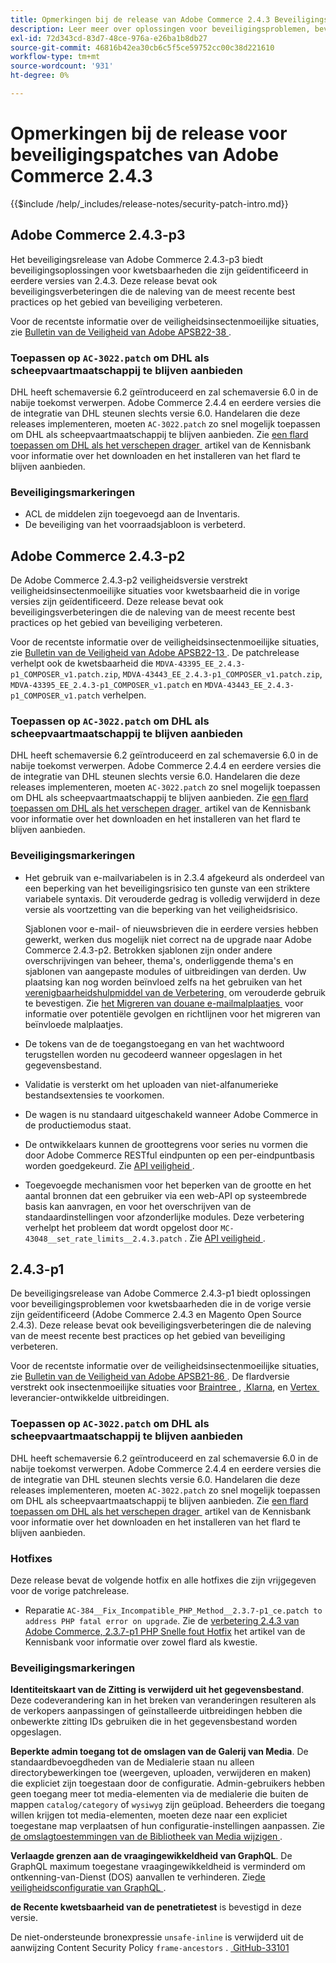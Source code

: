 ```yaml
---
title: Opmerkingen bij de release van Adobe Commerce 2.4.3 Beveiligingspatches
description: Leer meer over oplossingen voor beveiligingsproblemen, beveiligingsverbeteringen en andere beveiligingsupdates die zijn opgenomen in de beveiligingspatchreleases voor Adobe Commerce versie 2.4.3.
exl-id: 72d343cd-83d7-48ce-976a-e26ba1b8db27
source-git-commit: 46816b42ea30cb6c5f5ce59752cc00c38d221610
workflow-type: tm+mt
source-wordcount: '931'
ht-degree: 0%

---
```



# Opmerkingen bij de release voor beveiligingspatches van Adobe Commerce 2.4.3

{{$include /help/_includes/release-notes/security-patch-intro.md}}

## Adobe Commerce 2.4.3-p3

Het beveiligingsrelease van Adobe Commerce 2.4.3-p3 biedt beveiligingsoplossingen voor kwetsbaarheden die zijn geïdentificeerd in eerdere versies van 2.4.3. Deze release bevat ook beveiligingsverbeteringen die de naleving van de meest recente best practices op het gebied van beveiliging verbeteren.

Voor de recentste informatie over de veiligheidsinsectenmoeilijke situaties, zie [&#x200B; Bulletin van de Veiligheid van Adobe APSB22-38 &#x200B;](https://helpx.adobe.com/nl/security/products/magento/apsb22-38.html).

### Toepassen op `AC-3022.patch` om DHL als scheepvaartmaatschappij te blijven aanbieden

DHL heeft schemaversie 6.2 geïntroduceerd en zal schemaversie 6.0 in de nabije toekomst verwerpen. Adobe Commerce 2.4.4 en eerdere versies die de integratie van DHL steunen slechts versie 6.0. Handelaren die deze releases implementeren, moeten `AC-3022.patch` zo snel mogelijk toepassen om DHL als scheepvaartmaatschappij te blijven aanbieden. Zie [&#x200B; een flard toepassen om DHL als het verschepen drager &#x200B;](https://support.magento.com/hc/en-us/articles/7707818131597-Apply-a-patch-to-continue-offering-DHL-as-shipping-carrier) artikel van de Kennisbank voor informatie over het downloaden en het installeren van het flard te blijven aanbieden.

### Beveiligingsmarkeringen

* ACL de middelen zijn toegevoegd aan de Inventaris.
* De beveiliging van het voorraadsjabloon is verbeterd.



## Adobe Commerce 2.4.3-p2

De Adobe Commerce 2.4.3-p2 veiligheidsversie verstrekt veiligheidsinsectenmoeilijke situaties voor kwetsbaarheid die in vorige versies zijn geïdentificeerd. Deze release bevat ook beveiligingsverbeteringen die de naleving van de meest recente best practices op het gebied van beveiliging verbeteren.

Voor de recentste informatie over de veiligheidsinsectenmoeilijke situaties, zie [&#x200B; Bulletin van de Veiligheid van Adobe APSB22-13 &#x200B;](https://helpx.adobe.com/nl/security/products/magento/apsb22-13.html).  De patchrelease verhelpt ook de kwetsbaarheid die `MDVA-43395_EE_2.4.3-p1_COMPOSER_v1.patch.zip`, `MDVA-43443_EE_2.4.3-p1_COMPOSER_v1.patch.zip`, `MDVA-43395_EE_2.4.3-p1_COMPOSER_v1.patch` en `MDVA-43443_EE_2.4.3-p1_COMPOSER_v1.patch` verhelpen.


### Toepassen op `AC-3022.patch` om DHL als scheepvaartmaatschappij te blijven aanbieden

DHL heeft schemaversie 6.2 geïntroduceerd en zal schemaversie 6.0 in de nabije toekomst verwerpen. Adobe Commerce 2.4.4 en eerdere versies die de integratie van DHL steunen slechts versie 6.0. Handelaren die deze releases implementeren, moeten `AC-3022.patch` zo snel mogelijk toepassen om DHL als scheepvaartmaatschappij te blijven aanbieden. Zie [&#x200B; een flard toepassen om DHL als het verschepen drager &#x200B;](https://support.magento.com/hc/en-us/articles/7707818131597-Apply-a-patch-to-continue-offering-DHL-as-shipping-carrier) artikel van de Kennisbank voor informatie over het downloaden en het installeren van het flard te blijven aanbieden.

### Beveiligingsmarkeringen

* Het gebruik van e-mailvariabelen is in 2.3.4 afgekeurd als onderdeel van een beperking van het beveiligingsrisico ten gunste van een striktere variabele syntaxis. Dit verouderde gedrag is volledig verwijderd in deze versie als voortzetting van die beperking van het veiligheidsrisico.

  Sjablonen voor e-mail- of nieuwsbrieven die in eerdere versies hebben gewerkt, werken dus mogelijk niet correct na de upgrade naar Adobe Commerce 2.4.3-p2. Betrokken sjablonen zijn onder andere overschrijvingen van beheer, thema&#39;s, onderliggende thema&#39;s en sjablonen van aangepaste modules of uitbreidingen van derden. Uw plaatsing kan nog worden beïnvloed zelfs na het gebruiken van het [&#x200B; verenigbaarheidshulpmiddel van de Verbetering &#x200B;](https://experienceleague.adobe.com/docs/commerce-operations/upgrade-guide/upgrade-compatibility-tool/overview.html?lang=nl-NL) om verouderde gebruik te bevestigen. Zie [&#x200B; het Migreren van douane e-mailmalplaatjes &#x200B;](https://developer.adobe.com/commerce/frontend-core/guide/templates/email-migration/) voor informatie over potentiële gevolgen en richtlijnen voor het migreren van beïnvloede malplaatjes.

* De tokens van de de toegangstoegang en van het wachtwoord terugstellen worden nu gecodeerd wanneer opgeslagen in het gegevensbestand. <!-- AC-520 1323-->

* Validatie is versterkt om het uploaden van niet-alfanumerieke bestandsextensies te voorkomen. <!-- AC-479-->

* De wagen is nu standaard uitgeschakeld wanneer Adobe Commerce in de productiemodus staat. <!-- AC-1450-->

* De ontwikkelaars kunnen de groottegrens voor series nu vormen die door Adobe Commerce RESTful eindpunten op een per-eindpuntbasis worden goedgekeurd. Zie [&#x200B; API veiligheid &#x200B;](https://developer.adobe.com/commerce/webapi/get-started/api-security/). <!-- AC-465-->

* Toegevoegde mechanismen voor het beperken van de grootte en het aantal bronnen dat een gebruiker via een web-API op systeembrede basis kan aanvragen, en voor het overschrijven van de standaardinstellingen voor afzonderlijke modules. Deze verbetering verhelpt het probleem dat wordt opgelost door `MC-43048__set_rate_limits__2.4.3.patch` . Zie [&#x200B; API veiligheid &#x200B;](https://developer.adobe.com/commerce/webapi/get-started/api-security/). <!-- AC-1120-->


## 2.4.3-p1

De beveiligingsrelease van Adobe Commerce 2.4.3-p1 biedt oplossingen voor beveiligingsproblemen voor kwetsbaarheden die in de vorige versie zijn geïdentificeerd (Adobe Commerce 2.4.3 en Magento Open Source 2.4.3). Deze release bevat ook beveiligingsverbeteringen die de naleving van de meest recente best practices op het gebied van beveiliging verbeteren.


Voor de recentste informatie over de veiligheidsinsectenmoeilijke situaties, zie [&#x200B; Bulletin van de Veiligheid van Adobe APSB21-86 &#x200B;](https://helpx.adobe.com/nl/security/products/magento/apsb21-86.html). De flardversie verstrekt ook insectenmoeilijke situaties voor [&#x200B; Braintree &#x200B;](https://experienceleague.adobe.com/docs/commerce-admin/stores-sales/payments/braintree.html?lang=nl-NL), [&#x200B; Klarna &#x200B;](https://marketplace.magento.com/klarna-m2-klarna.html), en [&#x200B; Vertex &#x200B;](https://marketplace.magento.com/vertexinc-vertex-tax-module.html) leverancier-ontwikkelde uitbreidingen.

### Toepassen op `AC-3022.patch` om DHL als scheepvaartmaatschappij te blijven aanbieden

DHL heeft schemaversie 6.2 geïntroduceerd en zal schemaversie 6.0 in de nabije toekomst verwerpen. Adobe Commerce 2.4.4 en eerdere versies die de integratie van DHL steunen slechts versie 6.0. Handelaren die deze releases implementeren, moeten `AC-3022.patch` zo snel mogelijk toepassen om DHL als scheepvaartmaatschappij te blijven aanbieden. Zie [&#x200B; een flard toepassen om DHL als het verschepen drager &#x200B;](https://support.magento.com/hc/en-us/articles/7707818131597-Apply-a-patch-to-continue-offering-DHL-as-shipping-carrier) artikel van de Kennisbank voor informatie over het downloaden en het installeren van het flard te blijven aanbieden.

### Hotfixes

Deze release bevat de volgende hotfix en alle hotfixes die zijn vrijgegeven voor de vorige patchrelease.

* Reparatie `AC-384__Fix_Incompatible_PHP_Method__2.3.7-p1_ce.patch to address PHP fatal error on upgrade`. Zie de [&#x200B; verbetering 2.4.3 van Adobe Commerce, 2.3.7-p1 PHP Snelle fout Hotfix &#x200B;](https://support.magento.com/hc/en-us/articles/4408021533069-Adobe-Commerce-upgrade-2-4-3-2-3-7-p1-PHP-Fatal-error-Hotfix) het artikel van de Kennisbank voor informatie over zowel flard als kwestie.

### Beveiligingsmarkeringen

**Identiteitskaart van de Zitting is verwijderd uit het gegevensbestand**. Deze codeverandering kan in het breken van veranderingen resulteren als de verkopers aanpassingen of geïnstalleerde uitbreidingen hebben die onbewerkte zitting IDs gebruiken die in het gegevensbestand worden opgeslagen. <!-- MC-40976-->

**Beperkte admin toegang tot de omslagen van de Galerij van Media**. De standaardbevoegdheden van de Medialerie staan nu alleen directorybewerkingen toe (weergeven, uploaden, verwijderen en maken) die expliciet zijn toegestaan door de configuratie. Admin-gebruikers hebben geen toegang meer tot media-elementen via de medialerie die buiten de mappen `catalog/category` of `wysiwyg` zijn geüpload. Beheerders die toegang willen krijgen tot media-elementen, moeten deze naar een expliciet toegestane map verplaatsen of hun configuratie-instellingen aanpassen. Zie [&#x200B; de omslagtoestemmingen van de Bibliotheek van Media wijzigen &#x200B;](https://developer.adobe.com/commerce/php/tutorials/backend/modify-image-library-permissions/). <!-- B2B-1897-->

**Verlaagde grenzen aan de vraagingewikkeldheid van GraphQL**. De GraphQL maximum toegestane vraagingewikkeldheid is verminderd om ontkenning-van-Dienst (DOS) aanvallen te verhinderen. Zie [&#x200B; de veiligheidsconfiguratie van GraphQL &#x200B;](https://developer.adobe.com/commerce/webapi/graphql/usage/security-configuration/). <!-- PWA-1700-->

**de Recente kwetsbaarheid van de penetratietest** is bevestigd in deze versie. <!-- MC-42431-->

De niet-ondersteunde bronexpressie `unsafe-inline` is verwijderd uit de aanwijzing Content Security Policy `frame-ancestors` . [&#x200B; GitHub-33101 &#x200B;](https://github.com/magento/magento2/issues/33101) <!-- MC-42632-->

<!-- Last updated from includes: 2025-05-28 17:01:56 -->
